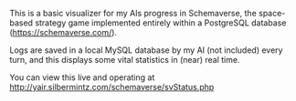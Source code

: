 This is a basic visualizer for my AIs progress in Schemaverse, the space-based strategy game implemented entirely within a PostgreSQL database (https://schemaverse.com/).

Logs are saved in a local MySQL database by my AI (not included) every turn, and this displays some vital statistics in (near) real time. 

You can view this live and operating at http://yair.silbermintz.com/schemaverse/svStatus.php